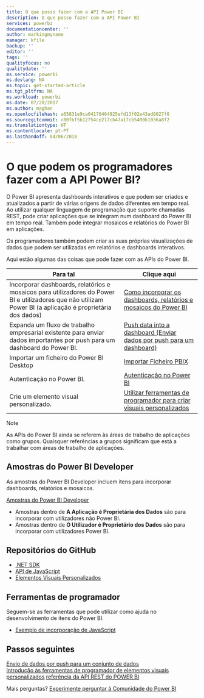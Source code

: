 ```yaml
---
title: O que posso fazer com a API Power BI
description: O que posso fazer com a API Power BI
services: powerbi
documentationcenter: ''
author: markingmyname
manager: kfile
backup: ''
editor: ''
tags: ''
qualityfocus: no
qualitydate: ''
ms.service: powerbi
ms.devlang: NA
ms.topic: get-started-article
ms.tgt_pltfrm: NA
ms.workload: powerbi
ms.date: 07/20/2017
ms.author: maghan
ms.openlocfilehash: a65831e9ca04170464925efd13f02e43ad8027f0
ms.sourcegitcommit: c80fbf5b12754ce217cb47a17cb5400b1036a8f2
ms.translationtype: HT
ms.contentlocale: pt-PT
ms.lasthandoff: 04/06/2018
---
```

# <a name="what-can-developers-do-with-the-power-bi-api"></a>O que podem os programadores fazer com a API Power BI?
O Power BI apresenta dashboards interativos e que podem ser criados e atualizados a partir de várias origens de dados diferentes em tempo real. Ao utilizar qualquer linguagem de programação que suporte chamadas REST, pode criar aplicações que se integram num dashboard do Power BI em tempo real. Também pode integrar mosaicos e relatórios do Power BI em aplicações.

Os programadores também podem criar as suas próprias visualizações de dados que podem ser utilizadas em relatórios e dashboards interativos. 

Aqui estão algumas das coisas que pode fazer com as APIs do Power BI.

| **Para tal** | **Clique aqui** |
| --- | --- |
| Incorporar dashboards, relatórios e mosaicos para utilizadores do Power BI e utilizadores que não utilizam Power BI (a aplicação é proprietária dos dados) |[Como incorporar os dashboards, relatórios e mosaicos do Power BI](embedding-content.md) |
| Expanda um fluxo de trabalho empresarial existente para enviar dados importantes por push para um dashboard do Power BI. |[Push data into a dashboard (Enviar dados por push para um dashboard)](walkthrough-push-data.md) |
| Importar um ficheiro do Power BI Desktop |[Importar Ficheiro PBIX](https://msdn.microsoft.com/library/mt243837.aspx) |
| Autenticação no Power BI. |[Autenticação no Power BI](get-azuread-access-token.md) |
| Crie um elemento visual personalizado. |[Utilizar ferramentas de programador para criar visuais personalizados](../service-custom-visuals-getting-started-with-developer-tools.md) |

> [!NOTE]
> As APIs do Power BI ainda se referem às áreas de trabalho de aplicações como grupos. Quaisquer referências a grupos significam que está a trabalhar com áreas de trabalho de aplicações.
> 
> 

## <a name="power-bi-developer-samples"></a>Amostras do Power BI Developer
As amostras do Power BI Developer incluem itens para incorporar dashboards, relatórios e mosaicos.

[Amostras do Power BI Developer](https://github.com/Microsoft/PowerBI-Developer-Samples)

* Amostras dentro de **A Aplicação é Proprietária dos Dados** são para incorporar com utilizadores não Power BI.
* Amostras dentro de **O Utilizador é Proprietário dos Dados** são para incorporar com utilizadores Power BI.

## <a name="github-repositories"></a>Repositórios do GitHub
* [.NET SDK](https://github.com/Microsoft/PowerBI-CSharp)
* [API de JavaScript](https://github.com/Microsoft/PowerBI-JavaScript)
* [Elementos Visuais Personalizados](https://github.com/Microsoft/PowerBI-visuals)

## <a name="developer-tools"></a>Ferramentas de programador
Seguem-se as ferramentas que pode utilizar como ajuda no desenvolvimento de itens do Power BI.

* [Exemplo de incorporação de JavaScript](https://microsoft.github.io/PowerBI-JavaScript/demo)

## <a name="next-steps"></a>Passos seguintes
[Envio de dados por push para um conjunto de dados](walkthrough-push-data.md)  
[Introdução às ferramentas de programador de elementos visuais personalizados](../service-custom-visuals-getting-started-with-developer-tools.md) 
[referência da API REST do POWER BI](https://msdn.microsoft.com/library/mt147898.aspx)  

Mais perguntas? [Experimente perguntar à Comunidade do Power BI](http://community.powerbi.com/)

